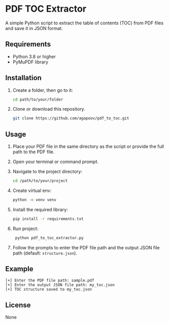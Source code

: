 # PDF TOC Extractor

A simple Python script to extract the table of contents (TOC) from PDF files and save it in JSON format.

## Requirements

- Python 3.8 or higher
- PyMuPDF library

## Installation
1. Create a folder, then go to it:
   ```bash
   cd path/to/your/folder
   ```
2. Clone or download this repository.
   ```bash
   git clone https://github.com/agapoov/pdf_to_toc.git
   ```


## Usage

1. Place your PDF file in the same directory as the script or provide the full path to the PDF file.
2. Open your terminal or command prompt.
3. Navigate to the project directory:

   ```bash
   cd /path/to/your/project
   ```

4. Create virtual env:
   ```bash
   python -m venv venv
   ```
5. Install the required library:

   ```bash
   pip install -r requirements.txt
   ```
6. Run project:
   ```bash
    python pdf_to_toc_extractor.py
   ```
7. Follow the prompts to enter the PDF file path and the output JSON file path (default: `structure.json`).

## Example

```
[+] Enter the PDF file path: sample.pdf
[+] Enter the output JSON file path: my_toc.json
[+] TOC structure saved to my_toc.json
```

## License

None

